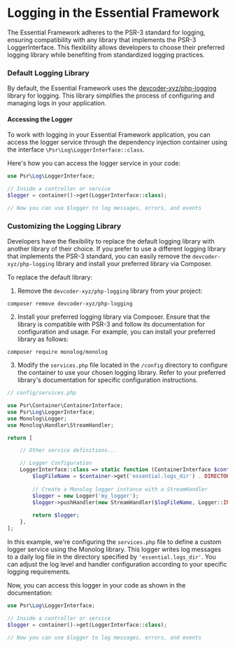# Logging in the Essential Framework

The Essential Framework adheres to the PSR-3 standard for logging, ensuring compatibility with any library that implements the PSR-3 LoggerInterface. This flexibility allows developers to choose their preferred logging library while benefiting from standardized logging practices.

### Default Logging Library

By default, the Essential Framework uses the [devcoder-xyz/php-logging](https://github.com/devcoder-xyz/php-logging) library for logging. This library simplifies the process of configuring and managing logs in your application.

#### Accessing the Logger

To work with logging in your Essential Framework application, you can access the logger service through the dependency injection container using the interface `\Psr\Log\LoggerInterface::class`.

Here's how you can access the logger service in your code:

```php
use Psr\Log\LoggerInterface;

// Inside a controller or service
$logger = container()->get(LoggerInterface::class);

// Now you can use $logger to log messages, errors, and events
```

### Customizing the Logging Library

Developers have the flexibility to replace the default logging library with another library of their choice. If you prefer to use a different logging library that implements the PSR-3 standard, you can easily remove the `devcoder-xyz/php-logging` library and install your preferred library via Composer.

To replace the default library:

1. Remove the `devcoder-xyz/php-logging` library from your project:
```
composer remove devcoder-xyz/php-logging
```

2. Install your preferred logging library via Composer. Ensure that the library is compatible with PSR-3 and follow its documentation for configuration and usage. For example, you can install your preferred library as follows:
```
composer require monolog/monolog
```

3. Modify the `services.php` file located in the `/config` directory to configure the container to use your chosen logging library. Refer to your preferred library's documentation for specific configuration instructions.

```php
// config/services.php

use Psr\Container\ContainerInterface;
use Psr\Log\LoggerInterface;
use Monolog\Logger;
use Monolog\Handler\StreamHandler;

return [

    // Other service definitions...

    // Logger Configuration
    LoggerInterface::class => static function (ContainerInterface $container) {
        $logFileName = $container->get('essential.logs_dir') . DIRECTORY_SEPARATOR . date('Y-m-d') . '.log';
        
        // Create a Monolog logger instance with a StreamHandler
        $logger = new Logger('my_logger');
        $logger->pushHandler(new StreamHandler($logFileName, Logger::INFO));
        
        return $logger;
    },
];
```

In this example, we're configuring the `services.php` file to define a custom logger service using the Monolog library. This logger writes log messages to a daily log file in the directory specified by `'essential.logs_dir'`. You can adjust the log level and handler configuration according to your specific logging requirements.

Now, you can access this logger in your code as shown in the documentation:

```php
use Psr\Log\LoggerInterface;

// Inside a controller or service
$logger = container()->get(LoggerInterface::class);

// Now you can use $logger to log messages, errors, and events
```


